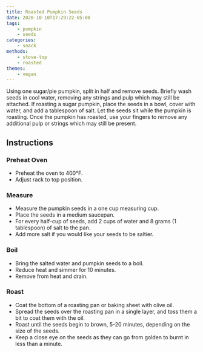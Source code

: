 ```yaml
---
title: Roasted Pumpkin Seeds
date: 2020-10-10T17:29:22-05:00
tags:
    - pumpkin
    - seeds
categories: 
    - snack
methods:
    - stove-top
    - roasted
themes:
    - vegan
---
```


Using one sugar/pie pumpkin, split in half and remove seeds. Briefly
wash seeds in cool water, removing any strings and pulp which may still
be attached. If roasting a sugar pumpkin, place the seeds in a bowl,
cover with water, and add a tablespoon of salt. Let the seeds sit while
the pumpkin is roasting. Once the pumpkin has roasted, use your fingers
to remove any additional pulp or strings which may still be present.

## Instructions

### Preheat Oven

-   Preheat the oven to 400°F.
-   Adjust rack to top position.

### Measure

-   Measure the pumpkin seeds in a one cup measuring cup.
-   Place the seeds in a medium saucepan.
-   For every half-cup of seeds, add 2 cups of water and 8 grams (1
    tablespoon) of salt to the pan.
-   Add more salt if you would like your seeds to be saltier.

### Boil

-   Bring the salted water and pumpkin seeds to a boil.
-   Reduce heat and simmer for 10 minutes.
-   Remove from heat and drain.

### Roast

-   Coat the bottom of a roasting pan or baking sheet with olive oil.
-   Spread the seeds over the roasting pan in a single layer, and toss
    them a bit to coat them with the oil.
-   Roast until the seeds begin to brown, 5-20 minutes, depending on the
    size of the seeds.
-   Keep a close eye on the seeds as they can go from golden to burnt in
    less than a minute.
